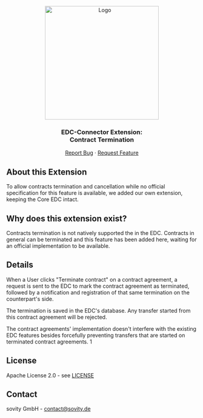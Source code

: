 <!-- PROJECT LOGO -->
<br />
<div align="center">
  <a href="https://github.com/sovity/edc-ce">
    <img src="https://raw.githubusercontent.com/sovity/edc-ui/main/src/assets/images/sovity_logo.svg" alt="Logo" width="300">
  </a>

<h3 align="center">EDC-Connector Extension:<br />Contract Termination</h3>

  <p align="center">
    <a href="https://github.com/sovity/edc-ce/issues/new?template=bug_report.md">Report Bug</a>
    ·
    <a href="https://github.com/sovity/edc-ce/issues/new?template=feature_request.md">Request Feature</a>
  </p>
</div>


## About this Extension

To allow contracts termination and cancellation while no official specification for this feature is available, we added our own extension, keeping the Core EDC intact.

## Why does this extension exist?

Contracts termination is not natively supported the in the EDC. Contracts in general can be terminated and this feature has been added here, waiting for an official implementation to be available.

## Details

When a User clicks "Terminate contract" on a contract agreement, a request is sent to the EDC to mark the contract agreement as terminated, followed by a notification and registration of that same termination on the counterpart's side.

The termination is saved in the EDC's database.
Any transfer started from this contract agreement will be rejected.

The contract agreements' implementation doesn't interfere with the existing EDC features besides forcefully preventing transfers that are started on terminated contract agreements.
1
## License

Apache License 2.0 - see [LICENSE](../../LICENSE)

## Contact

sovity GmbH - contact@sovity.de
